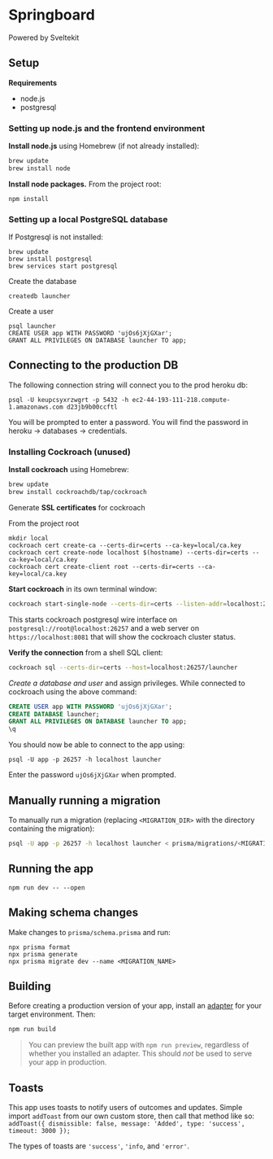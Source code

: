 # Springboard

Powered by Sveltekit

## Setup

**Requirements**

 - node.js
 - postgresql
 
### Setting up node.js and the frontend environment

**Install node.js** using Homebrew (if not already installed):
```zsh
brew update
brew install node
```
**Install node packages.** From the project root:

`npm install`

### Setting up a local PostgreSQL database

If Postgresql is not installed:
```
brew update
brew install postgresql
brew services start postgresql
```

Create the database
```
createdb launcher
```

Create a user
```
psql launcher
CREATE USER app WITH PASSWORD 'ujOs6jXjGXar';
GRANT ALL PRIVILEGES ON DATABASE launcher TO app;
```

## Connecting to the production DB

The following connection string will connect you to the prod heroku db:
```
psql -U keupcsyxrzwgrt -p 5432 -h ec2-44-193-111-218.compute-1.amazonaws.com d23jb9b00ccftl
```
You will be prompted to enter a password. You will find the password in heroku -> databases -> credentials.

### Installing Cockroach (unused)

**Install cockroach** using Homebrew:
```zsh
brew update
brew install cockroachdb/tap/cockroach
```

Generate **SSL certificates** for cockroach

From the project root
```
mkdir local
cockroach cert create-ca --certs-dir=certs --ca-key=local/ca.key
cockroach cert create-node localhost $(hostname) --certs-dir=certs --ca-key=local/ca.key
cockroach cert create-client root --certs-dir=certs --ca-key=local/ca.key
```

**Start cockroach** in its own terminal window:

```zsh
cockroach start-single-node --certs-dir=certs --listen-addr=localhost:26257 --http-addr=localhost:8081
```

This starts cockroach postgresql wire interface on `postgresql://root@localhost:26257` and a web server on `https://localhost:8081` that will show the cockroach cluster status.

**Verify the connection** from a shell SQL client:

```zsh
cockroach sql --certs-dir=certs --host=localhost:26257/launcher
```

*Create a database and user* and assign privileges. While connected to cockroach using the above command:

```sql
CREATE USER app WITH PASSWORD 'ujOs6jXjGXar';
CREATE DATABASE launcher;
GRANT ALL PRIVILEGES ON DATABASE launcher TO app;
\q
```

You should now be able to connect to the app using:
```
psql -U app -p 26257 -h localhost launcher
```

Enter the password `ujOs6jXjGXar` when prompted.

## Manually running a migration

To manually run a migration (replacing `<MIGRATION_DIR>` with the directory containing the migration):
```zsh
psql -U app -p 26257 -h localhost launcher < prisma/migrations/<MIGRATION_DIR>/migration.sql
```

## Running the app

`npm run dev -- --open`

## Making schema changes

Make changes to `prisma/schema.prisma` and run:
```
npx prisma format
npx prisma generate
npx prisma migrate dev --name <MIGRATION_NAME>
```

## Building

Before creating a production version of your app, install an [adapter](https://kit.svelte.dev/docs#adapters) for your target environment. Then:

```bash
npm run build
```

> You can preview the built app with `npm run preview`, regardless of whether you installed an adapter. This should _not_ be used to serve your app in production.

## Toasts

This app uses toasts to notify users of outcomes and updates. Simple import `addToast` from our own custom store, then call that method like so:
`addToast({ dismissible: false, message: 'Added', type: 'success', timeout: 3000 });`

The types of toasts are `'success'`, `'info`, and `'error'`.
